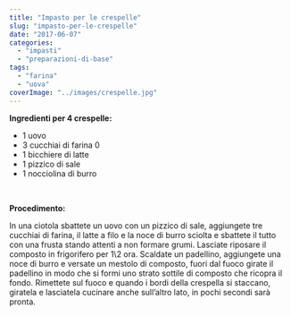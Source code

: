```yaml
---
title: "Impasto per le crespelle"
slug: "impasto-per-le-crespelle"
date: "2017-06-07"
categories: 
  - "impasti"
  - "preparazioni-di-base"
tags: 
  - "farina"
  - "uova"
coverImage: "../images/crespelle.jpg"
---
```


**Ingredienti per 4 crespelle:**

- 1 uovo
- 3 cucchiai di farina 0
- 1 bicchiere di latte
- 1 pizzico di sale
- 1 nocciolina di burro

 

**Procedimento:**

In una ciotola sbattete un uovo con un pizzico di sale, aggiungete tre cucchiai di farina, il latte a filo e la noce di burro sciolta e sbattete il tutto con una frusta stando attenti a non formare grumi. Lasciate riposare il composto in frigorifero per 1\2 ora. Scaldate un padellino, aggiungete una noce di burro e versate un mestolo di composto, fuori dal fuoco girate il padellino in modo che si formi uno strato sottile di composto che ricopra il fondo. Rimettete sul fuoco e quando i bordi della crespella si staccano, giratela e lasciatela cucinare anche sull’altro lato, in pochi secondi sarà pronta.

